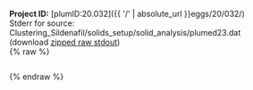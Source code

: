 **Project ID:** [plumID:20.032]({{ '/' | absolute_url }}eggs/20/032/)  
Stderr for source:  Clustering_Sildenafil/solids_setup/solid_analysis/plumed23.dat   
(download [zipped raw stdout](plumed23.dat.plumed_master.stdout.txt.zip))  
{% raw %}
<pre>
</pre>
{% endraw %}
